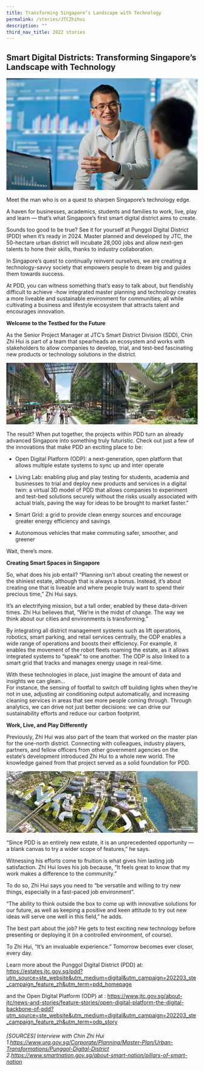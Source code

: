 ```yaml
---
title: Transforming Singapore’s Landscape with Technology
permalink: /stories/JTCZhihui
description: ""
third_nav_title: 2022 stories
---
```

## Smart Digital Districts: Transforming Singapore’s Landscape with Technology

![](/images/article-imageJTC-article-1.png)

Meet the man who is on a quest to sharpen Singapore’s technology edge.

A haven for businesses, academics, students and families to work, live, play and learn —           that’s what Singapore’s first smart digital district aims to create.

Sounds too good to be true? See it for yourself at Punggol Digital District (PDD) when it’s ready in 2024. Master planned and developed by JTC, the 50-hectare urban district will incubate 28,000 jobs and allow next-gen talents to hone their skills, thanks to industry collaboration.

In Singapore’s quest to continually reinvent ourselves, we are creating a technology-savvy society that empowers people to dream big and guides them towards success.     

At PDD, you can witness something that’s easy to talk about, but fiendishly difficult to achieve -how integrated master planning and technology creates a more liveable and sustainable environment for communities; all while cultivating a business and lifestyle ecosystem that attracts talent and encourages innovation.

**Welcome to the Testbed for the Future**

As the Senior Project Manager at JTC’s Smart District Division (SDD), Chin Zhi Hui is part of a team that spearheads an ecosystem and works with stakeholders to allow companies to develop, trial, and test-bed fascinating new products or technology solutions in the district.      

![](/images/article%20imageJTC%20article%202.jpg)

The result? When put together, the projects within PDD turn an already advanced Singapore into something truly futuristic. Check out just a few of the innovations that make PDD an exciting place to be: 
          
* Open Digital Platform (ODP): a next-generation, open platform that allows multiple estate systems to sync up and inter operate

* Living Lab: enabling plug and play testing for students, academia and businesses to trial and deploy new products and services in a digital twin: a virtual 3D model of PDD that allows companies to experiment and test-bed solutions securely without the risks usually associated with actual trials, paving the way for ideas to be brought to market faster.” 

* Smart Grid: a grid to provide clean energy sources and encourage greater energy efficiency and savings 

* Autonomous vehicles that make commuting safer, smoother, and greener

Wait, there’s more.

**Creating Smart Spaces in Singapore**

So, what does his job entail? “Planning isn’t about creating the newest or the shiniest estate, although that is always a bonus. Instead, it’s about creating one that is liveable and where people truly want to spend their precious time,” Zhi Hui says. 

It’s an electrifying mission, but a tall order, enabled by these data-driven times. Zhi Hui believes that, “We’re in the midst of change. The way we think about our cities and environments is transforming.”

By integrating all district management systems such as lift operations, robotics, smart parking, and retail services centrally, the ODP enables a wide range of operations and boosts their efficiency. For example, it enables the movement of the robot fleets roaming the estate, as it allows integrated systems to “speak” to one another. The ODP is also linked to a smart grid that tracks and manages energy usage in real-time. 
     
With these technologies in place, just imagine the amount of data and insights we can glean…                     
For instance, the sensing of footfall to switch off building lights when they’re not in use, adjusting air conditioning output automatically, and increasing cleaning services in areas that see more people coming through. Through analytics, we can drive not just better decisions: we can drive our sustainability efforts and reduce our carbon footprint. 
     
**Work, Live, and Play Differently**

Previously, Zhi Hui was also part of the team that worked on the master plan for the one-north district. Connecting with colleagues, industry players, partners, and fellow officers from other government agencies on the estate’s development introduced Zhi Hui to a whole new world. The knowledge gained from that project served as a solid foundation for PDD.      

![](/images/article%20imageJTC%20article%203.jpg)
     
“Since PDD is an entirely new estate, it is an unprecedented opportunity —  a blank canvas to try a wider scope of features,” he says.
     
Witnessing his efforts come to fruition is what gives him lasting job satisfaction. Zhi Hui loves his job because, “It feels great to know that my work makes a difference to the community.” 

To do so, Zhi Hui says you need to “be versatile and willing to try new things, especially in a fast-paced job environment”. 

“The ability to think outside the box to come up with innovative solutions for our future, as well as keeping a positive and keen attitude to try out new ideas will serve one well in this field,” he adds. 

The best part about the job? He gets to test exciting new technology before presenting or deploying it (in a controlled environment, of course).

To Zhi Hui, “It’s an invaluable experience.” Tomorrow becomes ever closer, every day.

Learn more about the Punggol Digital District (PDD) at:
https://estates.jtc.gov.sg/pdd?utm_source=ste_website&utm_medium=digital&utm_campaign=202203_ste_campaign_feature_zh&utm_term=pdd_homepage

and the Open Digital Platform (ODP) at : 
https://www.jtc.gov.sg/about-jtc/news-and-stories/feature-stories/open-digital-platform-the-digital-backbone-of-pdd?utm_source=ste_website&utm_medium=digital&utm_campaign=202203_ste_campaign_feature_zh&utm_term=odp_story



###### [SOURCES] Interview with Chin Zhi Hui 1.https://www.ura.gov.sg/Corporate/Planning/Master-Plan/Urban-Transformations/Punggol-Digital-District 2.https://www.smartnation.gov.sg/about-smart-nation/pillars-of-smart-nation